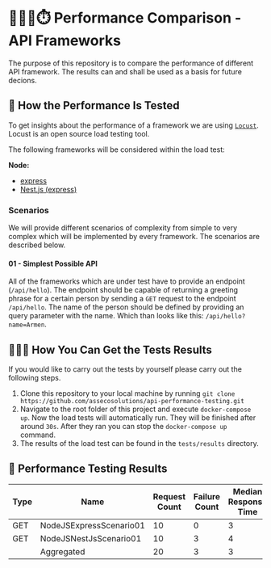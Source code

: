 # 🏃🏼‍♂️⏱️ Performance Comparison - API Frameworks

The purpose of this repository is to compare the performance of different API framework. The results can and shall be used as a basis for future decions.

## 🧪 How the Performance Is Tested

To get insights about the performance of a framework we are using [`Locust`](https://locust.io/). Locust is an open source load testing tool.

The following frameworks will be considered within the load test:

**Node:**

- [express](https://expressjs.com/de/)
- [Nest.js (express)](https://nestjs.com/)

### Scenarios

We will provide different scenarios of complexity from simple to very complex which will be implemented by every framework. The scenarios are described below.

#### 01 - Simplest Possible API

All of the frameworks which are under test have to provide an endpoint (`/api/hello`). The endpoint should be capable of returning a greeting phrase for a certain person by sending a `GET` request to the endpoint `/api/hello`. The name of the person should be defined by providing an query parameter with the name. Which than looks like this: `/api/hello?name=Armen`.

## 🧑🏼‍🔬 How You Can Get the Tests Results

If you would like to carry out the tests by yourself please carry out the following steps.

1. Clone this repository to your local machine by running `git clone https://github.com/assecosolutions/api-performance-testing.git`
2. Navigate to the root folder of this project and execute `docker-compose up`. Now the load tests will automatically run. They will be finished after around `30s`. After they ran you can stop the `docker-compose up` command.
3. The results of the load test can be found in the `tests/results` directory.

## 📝 Performance Testing Results

| Type | Name                    | Request Count | Failure Count | Median Response Time | Average Response Time | Min Response Time | Max Response Time  | Average Content Size | Requests/s         | Failures/s          | 50% | 66% | 75% | 80% | 90% | 95% | 98% | 99% | 99.9% | 99.99% | 100% |
| ---- | ----------------------- | ------------- | ------------- | -------------------- | --------------------- | ----------------- | ------------------ | -------------------- | ------------------ | ------------------- | --- | --- | --- | --- | --- | --- | --- | --- | ----- | ------ | ---- |
| GET  | NodeJSExpressScenario01 | 10            | 0             | 3                    | 4.638830485055223     | 2.248245000373572 | 20.227878994774073 | 11.0                 | 0.3496365148314121 | 0.0                 | 3   | 3   | 4   | 4   | 20  | 20  | 20  | 20  | 20    | 20     | 20   |
| GET  | NodeJSNestJsScenario01  | 10            | 3             | 4                    | 4.5807313930708915    | 2.069005975499749 | 14.483044971711934 | 7.7                  | 0.3496365148314121 | 0.10489095444942363 | 4   | 4   | 5   | 5   | 14  | 14  | 14  | 14  | 14    | 14     | 14   |
|      | Aggregated              | 20            | 3             | 3                    | 4.609780939063057     | 2.069005975499749 | 20.227878994774073 | 9.35                 | 0.6992730296628242 | 0.10489095444942363 | 3   | 4   | 4   | 5   | 14  | 20  | 20  | 20  | 20    | 20     | 20   |

